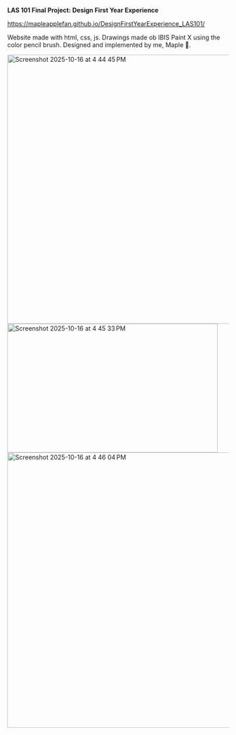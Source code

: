**LAS 101 Final Project: Design First Year Experience**

https://mapleapplefan.github.io/DesignFirstYearExperience_LAS101/

Website made with html, css, js. Drawings made ob IBIS Paint X using the color pencil brush. Designed and implemented by me, Maple 🍁.

<img width="1430" height="612" alt="Screenshot 2025-10-16 at 4 44 45 PM" src="https://github.com/user-attachments/assets/f53a34b2-4fe4-480a-97e8-e1dc57b8c876" />

<img width="479" height="293" alt="Screenshot 2025-10-16 at 4 45 33 PM" src="https://github.com/user-attachments/assets/6ed8b0fd-01d6-4d2e-8c5f-0ad291d5863d" />

<img width="1475" height="626" alt="Screenshot 2025-10-16 at 4 46 04 PM" src="https://github.com/user-attachments/assets/a4a6c213-4c50-4745-9c1f-03f99bc7d587" />




